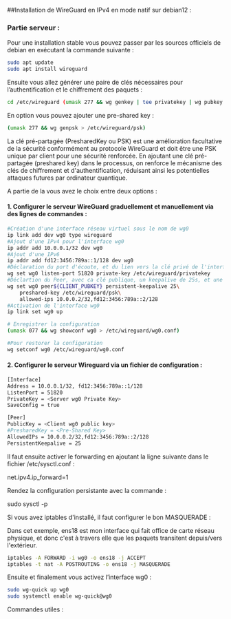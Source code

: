 ##Installation de WireGuard en IPv4 en mode natif sur debian12 : 

### Partie serveur :

Pour une installation stable vous pouvez passer par les sources officiels de debian en exécutant la commande suivante :

```bash
sudo apt update
sudo apt install wireguard
```


Ensuite vous allez générer une paire de clés nécessaires pour l’authentification et le chiffrement des paquets :

```bash
cd /etc/wireguard (umask 277 && wg genkey | tee privatekey | wg pubkey > publickey)
```

En option vous pouvez ajouter une pre-shared key :

```bash
(umask 277 && wg genpsk > /etc/wireguard/psk)
```
La clé pré-partagée (PresharedKey ou PSK) est une amélioration facultative de la sécurité conformément au protocole WireGuard et doit être une PSK unique par client pour une sécurité renforcée. 
En ajoutant une clé pré-partagée (preshared key) dans le processus, on renforce le mécanisme des clés de chiffrement et d'authentification, réduisant ainsi les potentielles attaques futures par ordinateur quantique.


A partie de la vous avez le choix entre deux options :

#### 1. Configurer le serveur WireGuard graduellement et manuellement via des lignes de commandes :

```bash
#Création d'une interface réseau virtuel sous le nom de wg0
ip link add dev wg0 type wireguard
#Ajout d'une IPv4 pour l'interface wg0
ip addr add 10.0.0.1/32 dev wg0
#Ajout d'une IPv6
ip addr add fd12:3456:789a::1/128 dev wg0
#Déclaration du port d'écoute, et du lien vers la clé privé de l'interface wg0
wg set wg0 listen-port 51820 private-key /etc/wireguard/privatekey
#Déclartion du Peer, avec ca clé publique, un keepalive de 25s, et une IP (10.0.0.2/32) autorisée a communiquer avec le serveur
wg set wg0 peer${CLIENT_PUBKEY} persistent-keepalive 25\
    preshared-key /etc/wireguard/psk\
    allowed-ips 10.0.0.2/32,fd12:3456:789a::2/128
#Activation de l'interface wg0
ip link set wg0 up

# Enregistrer la configuration
(umask 077 && wg showconf wg0 > /etc/wireguard/wg0.conf)

#Pour restorer la configuration
wg setconf wg0 /etc/wireguard/wg0.conf
```

#### 2. Configurer le serveur Wireguard via un fichier de configuration :

```bash
[Interface]
Address = 10.0.0.1/32, fd12:3456:789a::1/128
ListenPort = 51820
PrivateKey = <Server wg0 Private Key>
SaveConfig = true

[Peer]
PublicKey = <Client wg0 public key>
#PresharedKey = <Pre-Shared Key>
AllowedIPs = 10.0.0.2/32,fd12:3456:789a::2/128
PersistentKeepalive = 25
```

Il faut ensuite activer le forwarding en ajoutant la ligne suivante dans le fichier /etc/sysctl.conf :

net.ipv4.ip_forward=1

Rendez la configuration persistante avec la commande :

sudo sysctl -p

Si vous avez iptables d'installé, il faut configurer le bon MASQUERADE :

Dans cet exemple, ens18 est mon interface qui fait office de carte réseau physique, et donc c'est à travers elle que les paquets transitent depuis/vers l'extérieur.

```bash
iptables -A FORWARD -i wg0 -o ens18 -j ACCEPT
iptables -t nat -A POSTROUTING -o ens18 -j MASQUERADE
```

Ensuite et finalement vous activez l’interface wg0 :

```bash
sudo wg-quick up wg0
sudo systemctl enable wg-quick@wg0
```

Commandes utiles :
